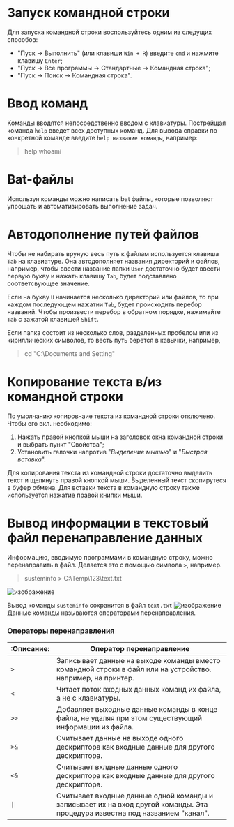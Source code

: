 # Запуск командной строки
Для запуска командной строки воспользуйтесь одним из следущих способов:
* "Пуск -> Выполнить" (или клавиши `Win + R`) введите `cmd` и нажмите клавишу `Enter`;
* "Пуск -> Все программы -> Стандартные -> Командная строка";
* "Пуск -> Поиск -> Командная строка".

# Ввод команд
Команды вводятся непосредственно вводом с клавиатуры. Пострейщая команда `help` введет всех доступных команд. Для вывода справки по конкретной команде введите `help название команды`, например:
> help whoami

# Bat-файлы
Используя команды можно написать  bat файлы, которые позволяют упрощать и автоматизировать выполнение задач.

# Автодополнение путей файлов
Чтобы не набирать вруную весь путь к файлам используется клавиша `Tab` на клавиатуре. Она автодополняет названия директорий и файлов, например, чтобы ввести название папки `User` достаточно будет ввести первую букву и нажать клавишу `Tab`, будет подставлено соответсвующее значение.

Если на букву `U` начинается несколько директорий или файлов, то при каждом последующем нажатии `Tab`, будет происходить перебор названий. Чтобы произвести перебор в обратном порядке, нажимайте `Tab` с зажатой клавишей `Shift`.

Если папка состоит из несколько слов, разделенных пробелом или из кириллических символов, то весть путь берется в кавычки, например,
> cd "C:\Documents and Setting"

# Копирование текста в/из командной строки
По умолчанию копировнаие текста из командной строки отключено. Чтобы его вкл. необходимо:
1. Нажать правой кнопкой мыши на заголовок окна командной строки и выбрать пункт "Свойства";
2. Установить галочки напротив "*Выделение мышью*" и "*Быстрая вставка*".

Для копирования текста из командной строки достаточно выделить текст и щелкнуть правой кнопкой мыши. Выделенный текст скопирутеся в буфер обмена. Для вставки текста в командную строку также используется нажатие правой книпки мыши.

# Вывод информации в текстовый файл перенаправление данных
Информацию, вводимую программами в командную строку, можно перенаправить в файл. Делается это с помощью символа `>`, например.
> susteminfo > C:\Temp\123\text.txt

![изображение](https://user-images.githubusercontent.com/89955549/131783284-fd6795d9-7bb4-49de-98a8-7e8e776643ea.png)

Вывод команды `susteminfo` сохранится в файл `text.txt`
![изображение](https://user-images.githubusercontent.com/89955549/131783439-8ce501ba-05b1-4c89-b95e-010920be3c7e.png)
Данные команды называются операторами перенаправления.

### Операторы перенаправления
|:**Описание**:|**Оператор перенаправление**|
|-|-|
|`>`|Записывает данные на выходе команды вместо командной строки в файл или на устройство. например, на принтер.|
|`<`|Читает поток входных данных команд их файла, а не с клавиатуры.|
|`>>`|Добавляет выходные данные команды в конце файла, не удаляя при этом существующий информации из файла.|
|`>&`|Считывает данные на выходе одного дескриптора как входные данные для другого дескриптора.|
|`<&`|Считывает вхлдные данные одного дескриптора как входные данные для другого дескриптора.|
|`\|`|Считывает входные данные одной команды и записывает их на вход другой команды. Эта процедура известна под названием "канал".|


